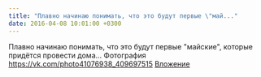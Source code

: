 ```yaml
---
title: "Плавно начинаю понимать, что это будут первые \"май..."
date: 2016-04-08 10:01:00 +0300
---
```


Плавно начинаю понимать, что это будут первые "майские", которые придётся провести дома...
Фотография
<a class="vk-attach" href="https://vk.com/photo41076938_409697515">https://vk.com/photo41076938_409697515</a>
<a class="vk-attach" href="https://vk.com/photo41076938_409697515">Вложение</a>
